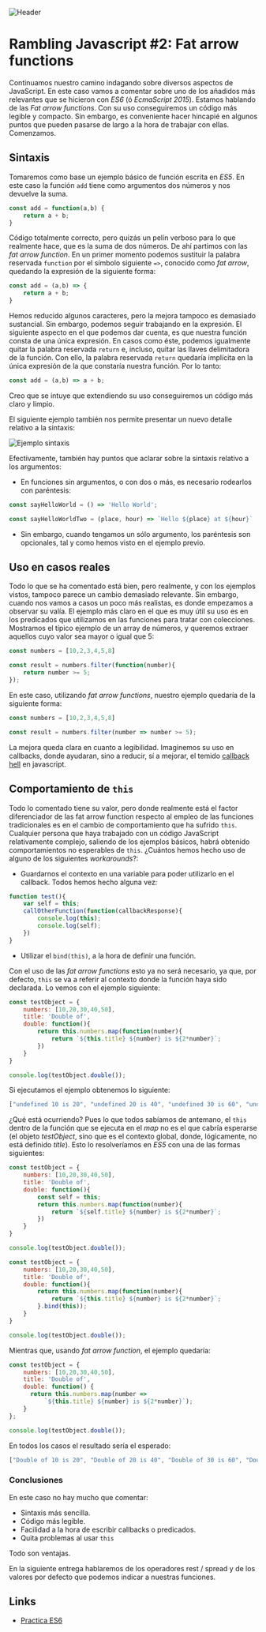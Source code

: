 ![Header](images/js.png)

# Rambling Javascript #2: Fat arrow functions

Continuamos nuestro camino indagando sobre diversos aspectos de JavaScript. En este caso vamos a comentar sobre uno de los añadidos más relevantes que se hicieron con _ES6_ (ó _EcmaScript 2015_). Estamos hablando de las _Fat arrow functions_. Con su uso conseguiremos un código más legible y compacto.
Sin embargo, es conveniente hacer hincapié en algunos puntos que pueden pasarse de largo a la hora de trabajar con ellas. Comenzamos.

## Sintaxis

Tomaremos como base un ejemplo básico de función escrita en _ES5_. En este caso la función ```add``` tiene como argumentos dos números y nos devuelve la suma.

```javascript
const add = function(a,b) {
    return a + b;
}
```

Código totalmente correcto, pero quizás un pelín verboso para lo que realmente hace, que es la suma de dos números. De ahí partimos con las _fat arrow function_. En un primer momento podemos sustituir la palabra reservada ```function``` por el símbolo siguiente ```=>```, conocido como _fat arrow_, quedando la expresión de la siguiente forma:

```javascript
const add = (a,b) => {
    return a + b;
}
```
Hemos reducido algunos caracteres, pero la mejora tampoco es demasiado sustancial. Sin embargo, podemos seguir trabajando en la expresión. El siguiente aspecto en el que podemos dar cuenta, es que nuestra función consta de una única expresión. En casos como éste, podemos igualmente quitar la palabra reservada ```return``` e, incluso, quitar las llaves delimitadora de la función. Con ello, la palabra reservada ```return``` quedaría implícita en la única expresión de la que constaría nuestra función. Por lo tanto:

```javascript
const add = (a,b) => a + b;
```

Creo que se intuye que extendiendo su uso conseguiremos un código más claro y limpio.

El siguiente ejemplo también nos permite presentar un nuevo detalle relativo a la sintaxis:

![Ejemplo sintaxis](images/basicExample.gif)

Efectivamente, también hay puntos que aclarar sobre la sintaxis relativo a los argumentos:
* En funciones sin argumentos, o con dos o más, es necesario rodearlos con paréntesis:

```javascript
const sayHelloWorld = () => 'Hello World';

const sayHelloWorldTwo = (place, hour) => `Hello ${place} at ${hour}`
```

* Sin embargo, cuando tengamos un sólo argumento, los paréntesis son opcionales, tal y como hemos visto en el ejemplo previo.

## Uso en casos reales

Todo lo que se ha comentado está bien, pero realmente, y con los ejemplos vistos, tampoco parece un cambio demasiado relevante.
Sin embargo, cuando nos vamos a casos un poco más realistas, es donde empezamos a observar su valía. El ejemplo más claro en el que es muy útil su uso es en los predicados que utilizamos en las funciones para tratar con colecciones.
Mostramos el típico ejemplo de un array de números, y queremos extraer aquellos cuyo valor sea mayor o igual que 5:

```javascript
const numbers = [10,2,3,4,5,8]

const result = numbers.filter(function(number){
    return number >= 5;
});
```

En este caso, utilizando _fat arrow functions_, nuestro ejemplo quedaría de la siguiente forma:

```javascript
const numbers = [10,2,3,4,5,8]

const result = numbers.filter(number => number >= 5);
```

La mejora queda clara en cuanto a legibilidad. Imaginemos su uso en callbacks, donde ayudaran, sino a reducir, sí a mejorar, el temido [callback hell](http://callbackhell.com/) en javascript.

## Comportamiento de ```this```

Todo lo comentado tiene su valor, pero donde realmente está el factor diferenciador de las fat arrow function respecto al empleo de las funciones tradicionales es en el cambio de comportamiento que ha sufrido ```this```. Cualquier persona que haya trabajado con un código JavaScript relativamente complejo, saliendo de los ejemplos básicos, habrá obtenido comportamientos no esperables de ```this```. ¿Cuántos hemos hecho uso de alguno de los siguientes _workarounds_?:
* Guardarnos el contexto en una variable para poder utilizarlo en el callback. Todos hemos hecho alguna vez:

```javascript
function test(){
    var self = this;
    callOtherFunction(function(callbackResponse){
        console.log(this);
        console.log(self);
    })
}
```

* Utilizar el ```bind(this)```, a la hora de definir una función.

Con el uso de las _fat arrow functions_ esto ya no será necesario, ya que, por defecto, ```this``` se va a referir al contexto donde la función haya sido declarada. Lo vemos con el ejemplo siguiente:

```javascript
const testObject = {
    numbers: [10,20,30,40,50],
    title: 'Double of',
    double: function(){
        return this.numbers.map(function(number){
            return `${this.title} ${number} is ${2*number}`;
        })
    }
}

console.log(testObject.double());

```

Si ejecutamos el ejemplo obtenemos lo siguiente:

```javascript
["undefined 10 is 20", "undefined 20 is 40", "undefined 30 is 60", "undefined 40 is 80", "undefined 50 is 100"]
```

¿Qué está ocurriendo? Pues lo que todos sabíamos de antemano, el ```this``` dentro de la función que se ejecuta en el _map_ no es el que cabría esperarse (el objeto _testObject_, sino que es el contexto global, donde, lógicamente, no está definido _title_). Esto lo resolveríamos en _ES5_ con una de las formas siguientes:

```javascript
const testObject = {
    numbers: [10,20,30,40,50],
    title: 'Double of',
    double: function(){
        const self = this;
        return this.numbers.map(function(number){
            return `${self.title} ${number} is ${2*number}`;
        })
    }
}

console.log(testObject.double());
```

```javascript
const testObject = {
    numbers: [10,20,30,40,50],
    title: 'Double of',
    double: function(){
        return this.numbers.map(function(number){
            return `${this.title} ${number} is ${2*number}`;
        }.bind(this));
    }
}

console.log(testObject.double());
```

Mientras que, usando _fat arrow function_, el ejemplo quedaría:

```javascript
const testObject = {
    numbers: [10,20,30,40,50],
    title: 'Double of',
    double: function() {
      return this.numbers.map(number =>
          `${this.title} ${number} is ${2*number}`);
    }
};

console.log(testObject.double());
```

En todos los casos el resultado sería el esperado:

```javascript
["Double of 10 is 20", "Double of 20 is 40", "Double of 30 is 60", "Double of 40 is 80", "Double of 50 is 100"]
```


### Conclusiones
En este caso no hay mucho que comentar:
* Sintaxis más sencilla.
* Código más legible.
* Facilidad a la hora de escribir callbacks o predicados.
* Quita problemas al usar ```this```

Todo son ventajas.

En la siguiente entrega hablaremos de los operadores rest / spread y de los valores por defecto que podemos indicar a nuestras funciones.

## Links
* [Practica ES6](http://jsbin.com/?console,output)
